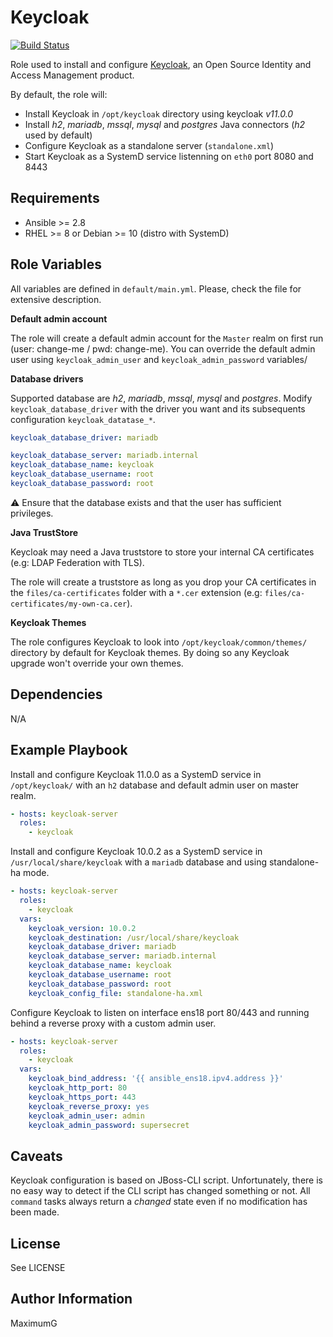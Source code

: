 Keycloak
========

[![Build Status](https://travis-ci.com/maximumG/ansible-keycloak.svg?branch=master)](https://travis-ci.com/maximumG/ansible-keycloak)

Role used to install and configure [Keycloak](https://www.keycloak.org/), an Open Source Identity and Access Management product.

By default, the role will:

* Install Keycloak in `/opt/keycloak` directory using keycloak _v11.0.0_
* Install *h2*, *mariadb*, *mssql*, *mysql* and *postgres* Java connectors (*h2* used by default)
* Configure Keycloak as a standalone server (`standalone.xml`)
* Start Keycloak as a SystemD service listenning on `eth0` port 8080 and 8443

Requirements
------------

* Ansible >= 2.8
* RHEL >= 8 or Debian >= 10 (distro with SystemD)

Role Variables
--------------

All variables are defined in `default/main.yml`. Please, check the file for extensive description.

**Default admin account**

The role will create a default admin account for the `Master` realm on first run (user: change-me / pwd: change-me).
You can override the default admin user using `keycloak_admin_user` and `keycloak_admin_password` variables/

**Database drivers**

Supported database are *h2*, *mariadb*, *mssql*, *mysql* and *postgres*. Modify `keycloak_database_driver` with
the driver you want and its subsequents configuration `keycloak_datatase_*`.

```yaml
keycloak_database_driver: mariadb

keycloak_database_server: mariadb.internal
keycloak_database_name: keycloak
keycloak_database_username: root
keycloak_database_password: root
```

:warning:  Ensure that the database exists and that the user has sufficient privileges.

**Java TrustStore**

Keycloak may need a Java truststore to store your internal CA certificates (e.g: LDAP Federation with TLS).

The role will create a truststore as long as you drop your CA certificates in the `files/ca-certificates` folder with
a `*.cer` extension (e.g: `files/ca-certificates/my-own-ca.cer`).

**Keycloak Themes**

The role configures Keycloak to look into `/opt/keycloak/common/themes/` directory by default for Keycloak themes.
By doing so any Keycloak upgrade won't override your own themes.

Dependencies
------------

N/A

Example Playbook
----------------

Install and configure Keycloak 11.0.0 as a SystemD service in `/opt/keycloak/` with an `h2` database
and default admin user on master realm.

```yaml
- hosts: keycloak-server
  roles:
    - keycloak
```

Install and configure Keycloak 10.0.2 as a SystemD service in `/usr/local/share/keycloak` with a `mariadb` database
and using standalone-ha mode.

```yaml
- hosts: keycloak-server
  roles:
    - keycloak
  vars:
    keycloak_version: 10.0.2
    keycloak_destination: /usr/local/share/keycloak
    keycloak_database_driver: mariadb
    keycloak_database_server: mariadb.internal
    keycloak_database_name: keycloak
    keycloak_database_username: root
    keycloak_database_password: root
    keycloak_config_file: standalone-ha.xml
```

Configure Keycloak to listen on interface ens18 port 80/443 and running behind a reverse proxy
with a custom admin user.

```yaml
- hosts: keycloak-server
  roles:
    - keycloak
  vars:
    keycloak_bind_address: '{{ ansible_ens18.ipv4.address }}'
    keycloak_http_port: 80
    keycloak_https_port: 443
    keycloak_reverse_proxy: yes
    keycloak_admin_user: admin
    keycloak_admin_password: supersecret
```

Caveats
-------

Keycloak configuration is based on JBoss-CLI script. Unfortunately, there is no easy way to detect
if the CLI script has changed something or not. All `command` tasks always return a *changed* state
even if no modification has been made.

License
-------

See LICENSE

Author Information
------------------

MaximumG
